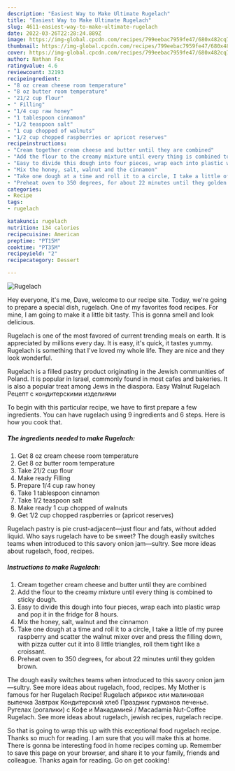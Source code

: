 ```yaml
---
description: "Easiest Way to Make Ultimate Rugelach"
title: "Easiest Way to Make Ultimate Rugelach"
slug: 4611-easiest-way-to-make-ultimate-rugelach
date: 2022-03-26T22:28:24.889Z
image: https://img-global.cpcdn.com/recipes/799eebac7959fe47/680x482cq70/rugelach-recipe-main-photo.jpg
thumbnail: https://img-global.cpcdn.com/recipes/799eebac7959fe47/680x482cq70/rugelach-recipe-main-photo.jpg
cover: https://img-global.cpcdn.com/recipes/799eebac7959fe47/680x482cq70/rugelach-recipe-main-photo.jpg
author: Nathan Fox
ratingvalue: 4.6
reviewcount: 32193
recipeingredient:
- "8 oz cream cheese room temperature"
- "8 oz butter room temperature"
- "21/2 cup flour"
- " Filling"
- "1/4 cup raw honey"
- "1 tablespoon cinnamon"
- "1/2 teaspoon salt"
- "1 cup chopped of walnuts"
- "1/2 cup chopped raspberries or apricot reserves"
recipeinstructions:
- "Cream together cream cheese and butter until they are combined"
- "Add the flour to the creamy mixture until every thing is combined to sticky dough."
- "Easy to divide this dough into four pieces, wrap each into plastic wrap and pop it in the fridge for 8 hours."
- "Mix the honey, salt, walnut and the cinnamon"
- "Take one dough at a time and roll it to a circle, I take a little of my puree raspberry and scatter the walnut mixer over and press the filling down, with pizza cutter cut it into 8 little triangles, roll them tight like a croissant."
- "Preheat oven to 350 degrees, for about 22 minutes until they golden brown."
categories:
- Recipe
tags:
- rugelach

katakunci: rugelach 
nutrition: 134 calories
recipecuisine: American
preptime: "PT15M"
cooktime: "PT35M"
recipeyield: "2"
recipecategory: Dessert

---
```



![Rugelach](https://img-global.cpcdn.com/recipes/799eebac7959fe47/680x482cq70/rugelach-recipe-main-photo.jpg)

Hey everyone, it's me, Dave, welcome to our recipe site. Today, we're going to prepare a special dish, rugelach. One of my favorites food recipes. For mine, I am going to make it a little bit tasty. This is gonna smell and look delicious.

Rugelach is one of the most favored of current trending meals on earth. It is appreciated by millions every day. It is easy, it's quick, it tastes yummy. Rugelach is something that I've loved my whole life. They are nice and they look wonderful.

Rugelach is a filled pastry product originating in the Jewish communities of Poland. It is popular in Israel, commonly found in most cafes and bakeries. It is also a popular treat among Jews in the diaspora. Easy Walnut Rugelach Рецепт с кондитерскими изделиями


To begin with this particular recipe, we have to first prepare a few ingredients. You can have rugelach using 9 ingredients and 6 steps. Here is how you cook that.

<!--inarticleads1-->

##### The ingredients needed to make Rugelach:

1. Get 8 oz cream cheese room temperature
1. Get 8 oz butter room temperature
1. Take 21/2 cup flour
1. Make ready  Filling
1. Prepare 1/4 cup raw honey
1. Take 1 tablespoon cinnamon
1. Take 1/2 teaspoon salt
1. Make ready 1 cup chopped of walnuts
1. Get 1/2 cup chopped raspberries or (apricot reserves)


Rugelach pastry is pie crust-adjacent—just flour and fats, without added liquid. Who says rugelach have to be sweet? The dough easily switches teams when introduced to this savory onion jam—sultry. See more ideas about rugelach, food, recipes. 

<!--inarticleads2-->

##### Instructions to make Rugelach:

1. Cream together cream cheese and butter until they are combined
1. Add the flour to the creamy mixture until every thing is combined to sticky dough.
1. Easy to divide this dough into four pieces, wrap each into plastic wrap and pop it in the fridge for 8 hours.
1. Mix the honey, salt, walnut and the cinnamon
1. Take one dough at a time and roll it to a circle, I take a little of my puree raspberry and scatter the walnut mixer over and press the filling down, with pizza cutter cut it into 8 little triangles, roll them tight like a croissant.
1. Preheat oven to 350 degrees, for about 22 minutes until they golden brown.


The dough easily switches teams when introduced to this savory onion jam—sultry. See more ideas about rugelach, food, recipes. My Mother is famous for her Rugelach Recipe! Rugelach абрикос или малиновая выпечка Завтрак Кондитерский хлеб Праздник гурманов печенье. Ругелах (рогалики) с Кофе и Макадамией / Macadamia Nut-Coffee Rugelach. See more ideas about rugelach, jewish recipes, rugelach recipe. 

So that is going to wrap this up with this exceptional food rugelach recipe. Thanks so much for reading. I am sure that you will make this at home. There is gonna be interesting food in home recipes coming up. Remember to save this page on your browser, and share it to your family, friends and colleague. Thanks again for reading. Go on get cooking!
